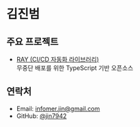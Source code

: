# 김진범

##  주요 프로젝트
- [RAY (CI/CD 자동화 라이브러리)](https://github.com/jin7942/ray)  
  무중단 배포를 위한 TypeScript 기반 오픈소스

##  연락처
- Email: infomer.jin@gmail.com
- GitHub: [@jin7942](https://github.com/jin7942)
